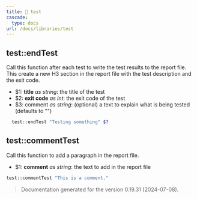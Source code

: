 ```yaml
---
title: 📂 test
cascade:
  type: docs
url: /docs/libraries/test
---
```


## test::endTest

Call this function after each test to write the test results to the report file.
This create a new H3 section in the report file with the test description and the exit code.

- $1: **title** _as string_:
      the title of the test
- $2: **exit code** _as int_:
      the exit code of the test
- $3: comment _as string_:
      (optional) a text to explain what is being tested
      (defaults to "")

```bash
  test::endTest "Testing something" $?
```


## test::commentTest

Call this function to add a paragraph in the report file.

- $1: **comment** _as string_:
      the text to add in the report file

```bash
test::commentTest "This is a comment."
```




> Documentation generated for the version 0.19.31 (2024-07-08).
